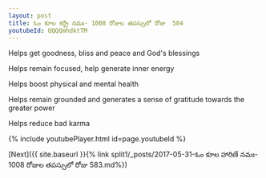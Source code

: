 ```yaml
---
layout: post
title: ఓం కూల కర్త్రే నమః- 1008 రోజుల తపస్సులో రోజు  584
youtubeId: QQQQmhdktTM
---
```

 
 
Helps get goodness, bliss and peace and God's blessings
 
Helps remain focused, help generate inner energy 
 
Helps boost physical and mental health 
 
Helps remain grounded and generates a sense of gratitude towards the greater power 
 
Helps reduce bad karma
 
 
 
 


{% include youtubePlayer.html id=page.youtubeId %}
 
[Next]({{ site.baseurl }}{% link  split1/_posts/2017-05-31-ఓం కూల హారిణే నమః- 1008 రోజుల తపస్సులో రోజు  583.md%})
 
